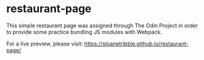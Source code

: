 # restaurant-page

This simple restaurant page was assigned through The Odin Project in order to provide some practice bundling JS modules with Webpack.  

For a live preview, please visit: https://sloanetribble.github.io/restaurant-page/
